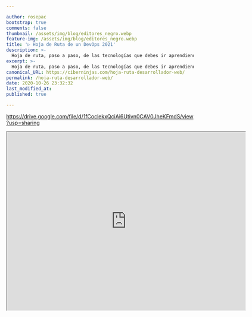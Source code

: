 ```yaml
---

author: rosepac
bootstrap: true
comments: false
thumbnail: /assets/img/blog/editores_negro.webp
feature-img: /assets/img/blog/editores_negro.webp
title: '▷ Hoja de Ruta de un DevOps 2021'
description: >-
  Hoja de ruta, paso a paso, de las tecnologías que debes ir aprendiendo para ser un auténtico DevOps de aplicaciones y páginas web.
excerpt: >-
  Hoja de ruta, paso a paso, de las tecnologías que debes ir aprendiendo para ser un auténtico DevOps de aplicaciones y páginas web.
canonical_URL: https://ciberninjas.com/hoja-ruta-desarrollador-web/
permalink: /hoja-ruta-desarrollador-web/
date: 2020-10-26 23:32:32
last_modified_at: 
published: true

---
```


https://drive.google.com/file/d/1fCoclekxQciAi6Utivn0CAV0JheKFmdS/view?usp=sharing

<iframe src="https://drive.google.com/file/d/1fCoclekxQciAi6Utivn0CAV0JheKFmdS/preview" width="640" height="480"></iframe>

<!-- nodejs 15: https://morioh.com/p/3412cfdabbf8  -->